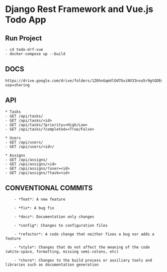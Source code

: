 # Django Rest Framework and Vue.js Todo App

## Run Project

    - cd todo-drf-vue
    - docker-compose up --build

## DOCS

    https://drive.google.com/drive/folders/1Z6hnGqmVlOd7GviNV33nso5r9gtGDEdU?usp=sharing

## API

    * Tasks
    - GET /api/tasks/
    - GET /api/tasks/<id>
    - GET /api/tasks/?priority=<High/Low>
    - GET /api/tasks/?completed=<True/False>
    
    * Users
    - GET /api/users/
    - GET /api/users/<id>/

    * Assigns
    - GET /api/assigns/
    - GET /api/assigns/<id>
    - GET /api/assigns/?user=<id>
    - GET /api/assigns/?task=<id>

## CONVENTIONAL COMMITS

        - *feat*: A new feature

        - *fix*: A bug fix

        - *docs*: Documentation only changes

        - *config*: Changes to configuration files

        - *refactor*: A code change that neither fixes a bug nor adds a feature
        
        - *style*: Changes that do not affect the meaning of the code (white-space, formatting, missing semi-colons, etc)
        
        - *chore*: Changes to the build process or auxiliary tools and libraries such as documentation generation

